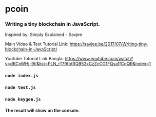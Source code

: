 # pcoin
### Writing a tiny blockchain in JavaScript.

Inspired by: Simply Explained - Savjee

Main Video & Text Tutorial Link: https://savjee.be/2017/07/Writing-tiny-blockchain-in-JavaScript/

Youtube Tutorial Link Bangla: https://www.youtube.com/watch?v=dKCnWHj-9tI&list=PLN_rT79fotRQB52xCzZcCG1FQsa1fCqQR&index=1

### `node index.js`
### `node test.js`
### `node keygen.js`

#### The result will show on the console.
